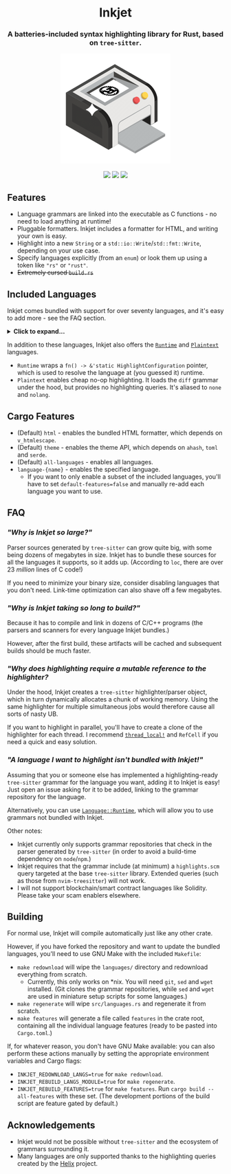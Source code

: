 <h1 align="center">Inkjet</h1>
<h3 align="center">A batteries-included syntax highlighting library for Rust, based on <code>tree-sitter</code>.</h3>
<p align="center">
<img src=".github/logo.png" width="256">
</p>

<p align="center">
<img src="https://img.shields.io/crates/v/inkjet">
<img src="https://img.shields.io/github/actions/workflow/status/SomewhereOutInSpace/inkjet/rust.yml">
<img src="https://img.shields.io/crates/l/inkjet">
</p>

## Features

- Language grammars are linked into the executable as C functions - no need to load anything at runtime!
- Pluggable formatters. Inkjet includes a formatter for HTML, and writing your own is easy.
- Highlight into a new `String` or a `std::io::Write`/`std::fmt::Write`, depending on your use case.
- Specify languages explicitly (from an `enum`) or look them up using a token like `"rs"` or `"rust"`.
- ~~Extremely cursed `build.rs`~~

## Included Languages

Inkjet comes bundled with support for over seventy languages, and it's easy to add more - see the FAQ section.

<details>
    <summary><strong style="cursor: pointer">Click to expand...</strong></summary>

| Name | Recognized Tokens |
| ---- | ------- |
| Ada  | `ada`   |
| Assembly (generic) | `asm` |
| Astro | `astro` |
| Awk | `awk` |
| Bash | `bash`, `sh`, `shell` |
| BibTeX | `bibtex`, `bib` |
| Bicep | `bicep` |
| Blueprint | `blueprint`, `blp` |
| C | `c`, `h` |
| Cap'N Proto | `capnp` |
| Clojure | `clojure`, `clj`, `cljc` |
| C# | `c_sharp`, `c#`, `csharp`, `cs` |
| Common Lisp | `commonlisp`, `common-lisp`, `cl`, `lisp` |
| C++ | `c++`, `cpp`, `hpp`, `h++`, `cc`, `hh` |
| CSS | `css` |
| Cue | `cue` |
| D | `d`, `dlang` |
| Dart | `dart` |
| Diff | `diff` |
| Dockerfile | `dockerfile`, `docker` |
| EEx | `eex` |
| Emacs Lisp | `elisp`, `emacs-lisp`, `el` |
| Elixir | `ex`, `exs`, `leex` |
| Elm | `elm` |
| Erlang | `erl`, `hrl`, `es`, `escript` |
| Forth | `forth`, `fth` |
| Fortran | `fortran`, `for` |
| GDScript | `gdscript`, `gd` |
| Gleam | `gleam` |
| GLSL | `glsl` |
| Go | `go`, `golang` |
| Haskell | `haskell`, `hs` |
| HCL | `hcl`, `terraform` |
| HEEx | `heex` |
| HTML | `html`, `htm` |
| IEx | `iex` |
| INI | `ini` |
| JavaScript | `javascript`, `js` |
| JSON | `json` |
| JSX | `jsx` |
| Kotlin | `kotlin`, `kt`, `kts` |
| LaTeX | `latex`, `tex` |
| LLVM | `llvm` |
| Lua | `lua` |
| GNU Make | `make`, `makefile`, `mk` |
| MatLab | `matlab`, `m` |
| Meson | `meson` |
| Nim | `nim` |
| Nix | `nix` |
| Objective C | `objective_c`, `objc` |
| OCaml | `ocaml`, `ml` |
| OCaml Interface | `ocaml_interface`, `mli` |
| OpenSCAD | `openscad`, `scad` |
| Pascal | `pascal` |
| PHP | `php` |
| ProtoBuf | `protobuf`, `proto` |
| Python | `python`, `py` |
| R | `r` |
| Racket | `racket`, `rkt` |
| Regex | `regex` |
| Ruby | `ruby`, `rb` |
| Rust | `rust`, `rs` |
| Scala | `scala` |
| Scheme | `scheme`, `scm`, `ss` |
| SCSS | `scss` |
| SQL (Generic) | `sql` |
| Swift | `swift` |
| TOML | `toml` |
| TypeScript | `typescript`, `ts` |
| TSX | `tsx` |
| Vimscript | `vimscript`, `vim` |
| WAST (WebAssembly Script) | `wast` |
| WAT (WebAssembly Text) | `wat`, `wasm` |
| x86 Assembly | `x86asm`, `x86` |
| WGSL | `wgsl` |
| YAML | `yaml` |
| Zig | `zig` |

</details>

In addition to these languages, Inkjet also offers the [`Runtime`](https://docs.rs/inkjet/latest/inkjet/enum.Language.html#variant.Runtime) and [`Plaintext`](https://docs.rs/inkjet/latest/inkjet/enum.Language.html#variant.Plaintext) languages.
- `Runtime` wraps a `fn() -> &'static HighlightConfiguration` pointer, which is used to resolve the language at (you guessed it) runtime.
- `Plaintext` enables cheap no-op highlighting. It loads the `diff` grammar under the hood, but provides no highlighting queries. It's aliased to `none` and `nolang`.

## Cargo Features
- (Default) `html` - enables the bundled HTML formatter, which depends on `v_htmlescape`.
- (Default) `theme` - enables the theme API, which depends on `ahash`, `toml` and `serde`.
- (Default) `all-languages` - enables all languages.
- `language-{name}` - enables the specified language.
    - If you want to only enable a subset of the included languages, you'll have to set `default-features=false` and manually re-add each language you want to use.
## FAQ

### *"Why is Inkjet so large?"*

Parser sources generated by `tree-sitter` can grow quite big, with some being dozens of megabytes in size. Inkjet has to bundle these sources for all the languages it supports, so it adds up. (According to `loc`, there are over 23 *million* lines of C code!)

If you need to minimize your binary size, consider disabling languages that you don't need. Link-time optimization can also shave off a few megabytes.

### *"Why is Inkjet taking so long to build?"*

Because it has to compile and link in dozens of C/C++ programs (the parsers and scanners for every language Inkjet bundles.)

However, after the first build, these artifacts will be cached and subsequent builds should be much faster.

### *"Why does highlighting require a mutable reference to the highlighter?*

Under the hood, Inkjet creates a `tree-sitter` highlighter/parser object, which in turn dynamically allocates a chunk of working memory. Using the same highlighter for multiple simultaneous jobs would therefore cause all sorts of nasty UB.

If you want to highlight in parallel, you'll have to create a clone of the highlighter for each thread. I recommend [`thread_local!`](https://doc.rust-lang.org/std/macro.thread_local.html) and `RefCell` if you need a quick and easy solution.

### *"A language I want to highlight isn't bundled with Inkjet!"*

Assuming that you or someone else has implemented a highlighting-ready `tree-sitter` grammar for the language you want, adding it to Inkjet is easy! Just open an issue asking for it to be added, linking to the grammar repository for the language.

Alternatively, you can use [`Language::Runtime`](https://docs.rs/inkjet/latest/inkjet/enum.Language.html#variant.Runtime), which will allow you to use grammars not bundled with Inkjet.

Other notes:
- Inkjet currently only supports grammar repositories that check in the parser generated by `tree-sitter` (in order to avoid a build-time dependency on `node`/`npm`.)
- Inkjet requires that the grammar include (at minimum) a `highlights.scm` query targeted at the base `tree-sitter` library. Extended queries (such as those from `nvim-treesitter`) will not work.
- I will not support blockchain/smart contract languages like Solidity. Please take your scam enablers elsewhere.

## Building
For normal use, Inkjet will compile automatically just like any other crate.

However, if you have forked the repository and want to update the bundled languages, you'll need to use GNU Make with the included `Makefile`:
- `make redownload` will wipe the `languages/` directory and redownload everything from scratch.
  - Currently, this only works on *nix. You will need `git`, `sed` and `wget` installed. (Git clones the grammar repositories, while `sed` and `wget` are used in miniature setup scripts for some languages.)
- `make regenerate` will wipe `src/languages.rs` and regenerate it from scratch.
- `make features` will generate a file called `features` in the crate root, containing all the individual language features (ready to be pasted into `Cargo.toml`.)

If, for whatever reason, you don't have GNU Make available: you can also perform these actions manually by setting the appropriate environment variables and Cargo flags:
- `INKJET_REDOWNLOAD_LANGS=true` for `make redownload`.
- `INKJET_REBUILD_LANGS_MODULE=true` for `make regenerate`.
- `INKJET_REBUILD_FEATURES=true` for `make features`.
Run `cargo build --all-features` with these set. (The development portions of the build script are feature gated by default.)

## Acknowledgements
- Inkjet would not be possible without `tree-sitter` and the ecosystem of grammars surrounding it.
- Many languages are only supported thanks to the highlighting queries created by the [Helix](https://github.com/helix-editor/helix) project.
